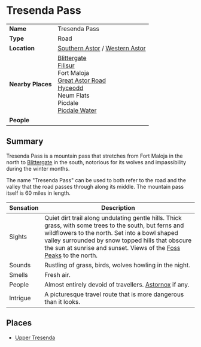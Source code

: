 # Tresenda Pass

|||
| --- | --- |
| **Name** | Tresenda Pass | place.4
| **Type** | Road |
| **Location** | [Southern Astor](../regions/southern-astor.md) / [Western Astor](../regions/western-astor.md) |
| **Nearby Places** | [Blittergate](../towns/blittergate.md)<br>[Filisur](../villages/filisur.md)<br>Fort Maloja<br>[Great Astor Road](great-astor-road.md)<br>[Hyceodd](../towns/hyceodd.md)<br>Neum Flats<br>Picdale<br>[Picdale Water](../rivers-lakes/picdale-water.md) |
| **People** | |

## Summary

Tresenda Pass is a mountain pass that stretches from Fort Maloja in the north to [Blittergate](../towns/blittergate.md) in the south, notorious for its wolves and impassibility during the winter months.

The name "Tresenda Pass" can be used to both refer to the road and the valley that the road passes through along its middle. The mountain pass itself is 60 miles in length.

| Sensation | Description |
| ---- | --- |
| Sights | Quiet dirt trail along undulating gentle hills. Thick grass, with some trees to the south, but ferns and wildflowers to the north. Set into a bowl shaped valley surrounded by snow topped hills that obscure the sun at sunrise and sunset. Views of the [Foss Peaks](../mountains/foss-peaks.md) to the north. |
| Sounds | Rustling of grass, birds, wolves howling in the night. |
| Smells | Fresh air. |
| People | Almost entirely devoid of travellers. [Astornox](../../organisations/astornox/astornox.md) if any. |
| Intrigue | A picturesque travel route that is more dangerous than it looks. |

## Places

- [Upper Tresenda](../plains/upper-tresenda.md)

